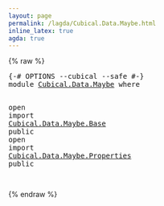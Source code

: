 ```yaml
---
layout: page
permalink: /lagda/Cubical.Data.Maybe.html
inline_latex: true
agda: true
---
```

<body>
{% raw %}
<pre class="Agda">
<a id="1" class="Symbol">{-#</a> <a id="5" class="Keyword">OPTIONS</a> <a id="13" class="Pragma">--cubical</a> <a id="23" class="Pragma">--safe</a> <a id="30" class="Symbol">#-}</a>
<a id="34" class="Keyword">module</a> <a id="41" href="Cubical.Data.Maybe.html" class="Module">Cubical.Data.Maybe</a> <a id="60" class="Keyword">where</a>

<a id="67" class="Keyword">open</a> <a id="72" class="Keyword">import</a> <a id="79" href="Cubical.Data.Maybe.Base.html" class="Module">Cubical.Data.Maybe.Base</a> <a id="103" class="Keyword">public</a>
<a id="110" class="Keyword">open</a> <a id="115" class="Keyword">import</a> <a id="122" href="Cubical.Data.Maybe.Properties.html" class="Module">Cubical.Data.Maybe.Properties</a> <a id="152" class="Keyword">public</a>

</pre>
{% endraw %}
</body>
